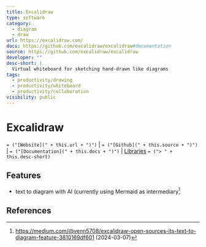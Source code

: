 ```yaml
---
title: Excalidraw
type: software
category:
  - diagram
  - draw
url: https://excalidraw.com/
docs: https://github.com/excalidraw/excalidraw#documentation
source: https://github.com/excalidraw/excalidraw
developer: ""
desc-short: |
  Virtual whiteboard for sketching hand-drawn like diagrams
tags:
  - productivity/drawing
  - productivity/whiteboard
  - productivity/collaboration
visibility: public
---
```

# Excalidraw

`= ("[Website](" + this.url + ")")` |  `= ("[Github](" + this.source + ")")` | `= ("[Documentation](" + this.docs + ")")` | [Libraries](https://libraries.excalidraw.com/)
`= ("> " + this.desc-short)`
## Features

- text to diagram with AI (currently using Mermaid as intermediary[^medium-text-diagram-ai]

## References

[^medium-text-diagram-ai]: <https://medium.com/@venn5708/excalidraw-open-sources-its-text-to-diagram-feature-3810169df601> (2024-03-07)
